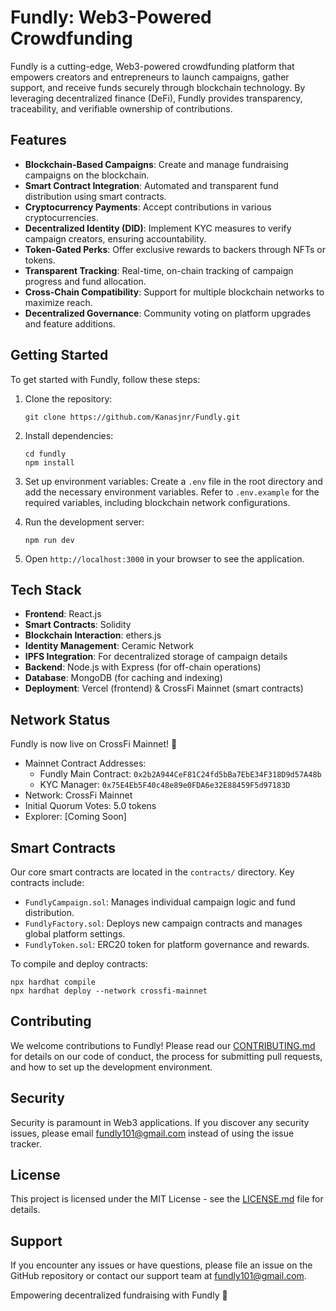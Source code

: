 # Fundly: Web3-Powered Crowdfunding


Fundly is a cutting-edge, Web3-powered crowdfunding platform that empowers creators and entrepreneurs to launch campaigns, gather support, and receive funds securely through blockchain technology. By leveraging decentralized finance (DeFi), Fundly provides transparency, traceability, and verifiable ownership of contributions.

## Features

- **Blockchain-Based Campaigns**: Create and manage fundraising campaigns on the blockchain.
- **Smart Contract Integration**: Automated and transparent fund distribution using smart contracts.
- **Cryptocurrency Payments**: Accept contributions in various cryptocurrencies.
- **Decentralized Identity (DID)**: Implement KYC measures to verify campaign creators, ensuring accountability.
- **Token-Gated Perks**: Offer exclusive rewards to backers through NFTs or tokens.
- **Transparent Tracking**: Real-time, on-chain tracking of campaign progress and fund allocation.
- **Cross-Chain Compatibility**: Support for multiple blockchain networks to maximize reach.
- **Decentralized Governance**: Community voting on platform upgrades and feature additions.

## Getting Started

To get started with Fundly, follow these steps:

1. Clone the repository:
   ```
   git clone https://github.com/Kanasjnr/Fundly.git
   ```

2. Install dependencies:
   ```
   cd fundly
   npm install
   ```

3. Set up environment variables:
   Create a `.env` file in the root directory and add the necessary environment variables. Refer to `.env.example` for the required variables, including blockchain network configurations.

4. Run the development server:
   ```
   npm run dev
   ```

5. Open `http://localhost:3000` in your browser to see the application.

## Tech Stack

- **Frontend**: React.js 
- **Smart Contracts**: Solidity
- **Blockchain Interaction**: ethers.js
- **Identity Management**: Ceramic Network
- **IPFS Integration**: For decentralized storage of campaign details
- **Backend**: Node.js with Express (for off-chain operations)
- **Database**: MongoDB (for caching and indexing)
- **Deployment**: Vercel (frontend) & CrossFi Mainnet (smart contracts)

## Network Status

Fundly is now live on CrossFi Mainnet! 🎉
- Mainnet Contract Addresses:
  - Fundly Main Contract: `0x2b2A944CeF81C24fd5bBa7EbE34F318D9d57A48b`
  - KYC Manager: `0x75E4Eb5F40c48e89e0FDA6e32E88459F5d97183D`
- Network: CrossFi Mainnet
- Initial Quorum Votes: 5.0 tokens
- Explorer: [Coming Soon]

## Smart Contracts

Our core smart contracts are located in the `contracts/` directory. Key contracts include:

- `FundlyCampaign.sol`: Manages individual campaign logic and fund distribution.
- `FundlyFactory.sol`: Deploys new campaign contracts and manages global platform settings.
- `FundlyToken.sol`: ERC20 token for platform governance and rewards.

To compile and deploy contracts:

```
npx hardhat compile
npx hardhat deploy --network crossfi-mainnet
```

## Contributing

We welcome contributions to Fundly! Please read our [CONTRIBUTING.md](CONTRIBUTING.md) for details on our code of conduct, the process for submitting pull requests, and how to set up the development environment.

## Security

Security is paramount in Web3 applications. If you discover any security issues, please email fundly101@gmail.com instead of using the issue tracker.

## License

This project is licensed under the MIT License - see the [LICENSE.md](LICENSE.md) file for details.

## Support

If you encounter any issues or have questions, please file an issue on the GitHub repository or contact our support team at fundly101@gmail.com.



Empowering decentralized fundraising with Fundly 🚀